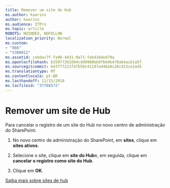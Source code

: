 ```yaml
---
title: Remover um site de Hub
ms.author: kaarins
author: kaarins
ms.audience: ITPro
ms.topic: article
ROBOTS: NOINDEX, NOFOLLOW
localization_priority: Normal
ms.custom:
- "866"
- "5300012"
ms.assetid: cebdac7f-fa90-4431-9a71-feb4104e479a
ms.openlocfilehash: b35977262d94cdd9980bb0fb64b478a64acb1a5f
ms.sourcegitcommit: b43f77221f47b50c41197a448a9c26c423ce1ad5
ms.translationtype: MT
ms.contentlocale: pt-BR
ms.lasthandoff: 11/15/2019
ms.locfileid: "37768572"
---
```

# <a name="remove-a-hub-site"></a>Remover um site de Hub

Para cancelar o registro de um site do Hub no novo centro de administração do SharePoint:
  
1. No novo centro de administração do SharePoint, em **sites**, clique em **sites ativos**.

2. Selecione o site, clique em **site do Hub**e, em seguida, clique em **cancelar o registro como site do Hub**.

3. Clique em **OK**.

[Saiba mais sobre sites de hub](https://support.office.com/article/what-is-a-sharepoint-hub-site-fe26ae84-14b7-45b6-a6d1-948b3966427f)
  